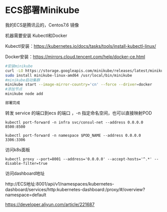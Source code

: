 # ECS部署Minikube



我的ECS是腾讯云的，Centos7.6 镜像

机器需要安装  Kubectl和Docker

Kubectl安装：https://kubernetes.io/docs/tasks/tools/install-kubectl-linux/

Docker安装：https://mirrors.cloud.tencent.com/help/docker-ce.html



```bash
#安装minikube
curl -LO https://storage.googleapis.com/minikube/releases/latest/minikube-linux-amd64
sudo install minikube-linux-amd64 /usr/local/bin/minikube
#minikube启动集群
minikube start --image-mirror-country='cn' --force --driver=docker
#添加节点
minikube node add 

部署完成
```



转发 service 的端口到ecs 的端口 ，-n 指定命名空间，也可以直接映射POD

```
kubectl port-forward -n infra svc/consul-net --address 0.0.0.0 8500:8500
```

```
kubectl port-forward -n namespace $POD_NAME --address 0.0.0.0  3306:3306
```



访问k8s面板

```
kubectl proxy --port=8001 --address='0.0.0.0' --accept-hosts='^.*' --disable-filter=true
```

访问dashboard地址

http://ECS地址:8001/api/v1/namespaces/kubernetes-dashboard/services/http:kubernetes-dashboard:/proxy/#/overview?namespace=default



https://developer.aliyun.com/article/221687